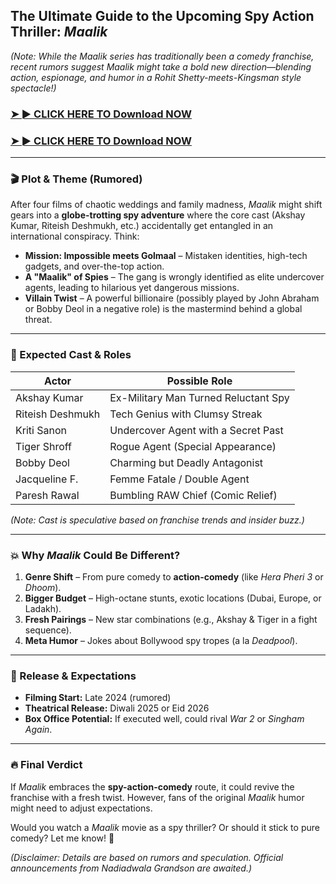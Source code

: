 ## **The Ultimate Guide to the Upcoming Spy Action Thriller: *Maalik***  


*(Note: While the *Maalik* series has traditionally been a comedy franchise, recent rumors suggest *Maalik* might take a bold new direction—blending action, espionage, and humor in a *Rohit Shetty-meets-Kingsman* style spectacle!)*  

### <a href="https://rebrand.ly/861ed1" rel="nofollow">➤ ► CLICK HERE TO Download NOW</a>

### <a href="https://rebrand.ly/861ed1" rel="nofollow">➤ ► CLICK HERE TO Download NOW</a>
 
---

### **🎬 Plot & Theme (Rumored)**  
After four films of chaotic weddings and family madness, *Maalik* might shift gears into a **globe-trotting spy adventure** where the core cast (Akshay Kumar, Riteish Deshmukh, etc.) accidentally get entangled in an international conspiracy. Think:  
- **Mission: Impossible meets Golmaal** – Mistaken identities, high-tech gadgets, and over-the-top action.  
- **A "Maalik" of Spies** – The gang is wrongly identified as elite undercover agents, leading to hilarious yet dangerous missions.  
- **Villain Twist** – A powerful billionaire (possibly played by John Abraham or Bobby Deol in a negative role) is the mastermind behind a global threat.  

---

### **🌟 Expected Cast & Roles**  
| **Actor**       | **Possible Role**                          |  
|------------------|--------------------------------------------|  
| Akshay Kumar     | Ex-Military Man Turned Reluctant Spy       |  
| Riteish Deshmukh | Tech Genius with Clumsy Streak              |  
| Kriti Sanon      | Undercover Agent with a Secret Past        |  
| Tiger Shroff     | Rogue Agent (Special Appearance)           |  
| Bobby Deol       | Charming but Deadly Antagonist             |  
| Jacqueline F.    | Femme Fatale / Double Agent                |  
| Paresh Rawal     | Bumbling RAW Chief (Comic Relief)          |  

*(Note: Cast is speculative based on franchise trends and insider buzz.)*  

---

### **💥 Why *Maalik* Could Be Different?**  
1. **Genre Shift** – From pure comedy to **action-comedy** (like *Hera Pheri 3* or *Dhoom*).  
2. **Bigger Budget** – High-octane stunts, exotic locations (Dubai, Europe, or Ladakh).  
3. **Fresh Pairings** – New star combinations (e.g., Akshay & Tiger in a fight sequence).  
4. **Meta Humor** – Jokes about Bollywood spy tropes (a la *Deadpool*).  

---

### **📅 Release & Expectations**  
- **Filming Start:** Late 2024 (rumored)  
- **Theatrical Release:** Diwali 2025 or Eid 2026  
- **Box Office Potential:** If executed well, could rival *War 2* or *Singham Again*.  

---

### **🔥 Final Verdict**  
If *Maalik* embraces the **spy-action-comedy** route, it could revive the franchise with a fresh twist. However, fans of the original *Maalik* humor might need to adjust expectations.  

Would you watch a *Maalik* movie as a spy thriller? Or should it stick to pure comedy? Let me know! 🚀  

*(Disclaimer: Details are based on rumors and speculation. Official announcements from Nadiadwala Grandson are awaited.)*
